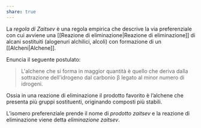 ```yaml
---
share: true
---
```

La *regola di Zaitsev* è una regola empirica che descrive la via preferenziale con cui avviene una [[Reazione di eliminazione|Reazione di eliminazione]] di alcani sostituiti (alogenuri alchilici, alcoli) con formazione di un [[Alcheni|Alchene]].

Enuncia il seguente postulato:
> L'alchene che si forma in maggior quantità è quello che deriva dalla sottrazione dell'idrogeno dal carbonio β legato al minor numero di idrogeni.

Ossia in una reazione di eliminazione il prodotto favorito è l’alchene che presenta più gruppi sostituenti, originando composti più stabili.

L’isomero preferenziale prende il nome di *prodotto zaitsev* e la reazione di eliminazione viene detta *eliminazione zaitsev*.